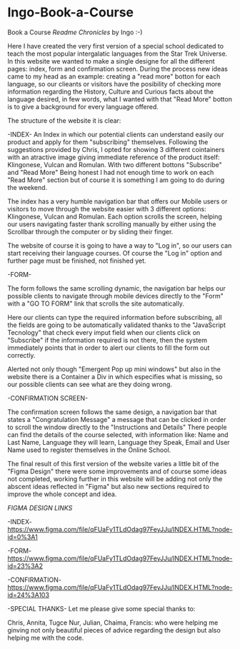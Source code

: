 # Ingo-Book-a-Course
Book a Course
*Readme Chronicles*
by Ingo :-)

Here I have created the very first version of a special school dedicated to teach the most popular intergalatic languages from the Star Trek Universe.
In this website we wanted to make a single designe for all the different pages: index, form and confirmation screen. During the process new ideas came to 
my head as an example: creating a "read more" botton for each language, so our clieants or visitors have the posibility of checking more information
regarding the History, Culture and Curious facts about the language desired, in few words, what I wanted with that "Read More" botton is to give a 
background for every language offered. 

The structure of the website it is clear:

-INDEX-
An Index in which our potential clients can understand easily our product and apply for them "subscribing" themselves. Following the suggestions provided 
by Chris, I opted for showing 3 different cointainers with an atractive image giving immediate reference of the product itself: Klingonese, Vulcan and Romulan. With two different bottons "Subscribe" and "Read More" Being honest I had not enough time to work on each "Read More" section but of course it is something I am going to do during the weekend.

The index has a very humble navigation bar that offers our Mobile users or visitors to move through the website easier with 3 different options: Klingonese, Vulcan and Romulan. Each option scrolls the screen, helping our users navigating faster thank scrolling manually by either using the Scrollbar through the computer or by sliding their finger.

The website of course it is going to have a way to "Log in", so our users can start receiving their language courses. Of course the "Log in" option and further page must be finished, not finished yet.

-FORM-

The form follows the same scrolling dynamic, the navigation bar helps our possible clients to navigate through mobile devices directly to the "Form" with a "GO TO FORM" link that scrolls the site automatically.

Here our clients can type the required information before subscribing, all the fields are going to be automatically validated thanks to the "JavaScript Tecnology" that check every imput field when our clients click on "Subscribe" if the information required is not there, then the system immediately points that in order to alert our clients to fill the form out correctly.

Alerted not only though "Emergent Pop up mini windows" but also in the website there is a Container a Div in which especifies what is missing, so our possible clients can see what are they doing wrong. 

-CONFIRMATION SCREEN-

The confirmation screen follows the same design, a navigation bar that states a "Congratulation Message" a message that can be clicked in order to scroll the window directly to the "Instructions and Details" There people can find the details of the course selected, with information like: Name and Last Name, Language they will learn, Language they Speak, Email and User Name used to register themselves in the Online School.

The final result of this first version of the website varies a little bit of the "Figma Design" there were some improvements and of course some ideas not completed, working further in this website will be adding not only the abscent ideas reflected in "Figma" but also new sections required to improve the whole concept and idea. 

*FIGMA DESIGN LINKS*

-INDEX-
https://www.figma.com/file/qFUaFy1TLdOdag97FeyJJu/INDEX.HTML?node-id=0%3A1

-FORM-
https://www.figma.com/file/qFUaFy1TLdOdag97FeyJJu/INDEX.HTML?node-id=23%3A2

-CONFIRMATION-
https://www.figma.com/file/qFUaFy1TLdOdag97FeyJJu/INDEX.HTML?node-id=24%3A103


-SPECIAL THANKS-
Let me please give some special thanks to:

Chris, Annita, Tugce Nur, Julian, Chaima, Francis: who were helping me ginving not only beautiful pieces of advice regarding the design but also helping me with the code.


